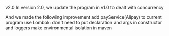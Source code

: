 v2.0
In version 2.0, we update the program in v1.0 to dealt with concurrency

And we made the following improvement
    add payService(Alipay) to current program
    use Lombok: don't need to put declaration and args in constructor and loggers
    make environmental isolation in maven
